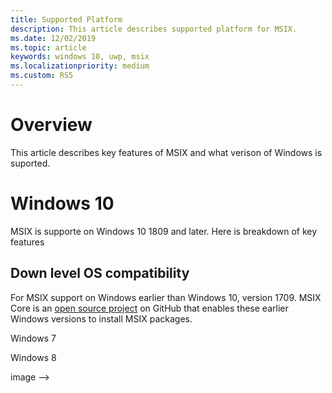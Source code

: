 ```yaml
---
title: Supported Platform 
description: This article describes supported platform for MSIX. 
ms.date: 12/02/2019
ms.topic: article
keywords: windows 10, uwp, msix
ms.localizationpriority: medium
ms.custom: RS5
---
```


# Overview 
This article describes key features of MSIX and what verison of Windows is suported. 

# Windows 10 
MSIX is supporte on Windows 10 1809 and later. Here is breakdown of key features



## Down level OS compatibility 
For MSIX support on  Windows earlier than Windows 10, version 1709. MSIX Core is an [open source project](https://github.com/Microsoft/msix-packaging/tree/master/MsixCore) on GitHub that enables these earlier Windows versions to install MSIX packages. 

Windows 7 

Windows 8 



image --> 

